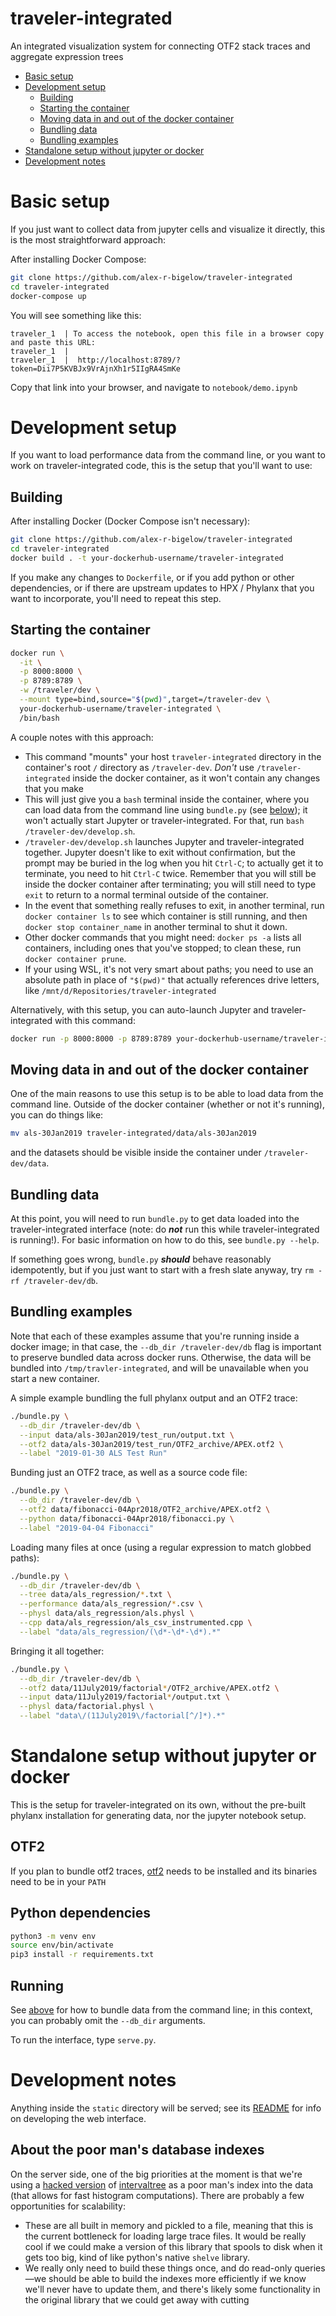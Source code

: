 traveler-integrated
===================

An integrated visualization system for connecting OTF2 stack traces and
aggregate expression trees

- [Basic setup](#basic-setup)
- [Development setup](#development-setup)
  - [Building](#building)
  - [Starting the container](#starting-the-container)
  - [Moving data in and out of the docker container](#moving-data-in-and-out-of-the-docker-container)
  - [Bundling data](#bundling-data)
  - [Bundling examples](#bundling-examples)
- [Standalone setup without jupyter or docker](#standalone-setup-without-jupyter-or-docker)
- [Development notes](#development-notes)

# Basic setup
If you just want to collect data from jupyter cells and visualize it directly,
this is the most straightforward approach:

After installing Docker Compose:
```bash
git clone https://github.com/alex-r-bigelow/traveler-integrated
cd traveler-integrated
docker-compose up
```

You will see something like this:
```
traveler_1  | To access the notebook, open this file in a browser copy and paste this URL:
traveler_1  |
traveler_1  |  http://localhost:8789/?token=Dii7P5KVBJx9VrAjnXh1r5IIgRA4SmKe
```

Copy that link into your browser, and navigate to `notebook/demo.ipynb`

# Development setup
If you want to load performance data from the command line, or you want to work
on traveler-integrated code, this is the setup that you'll want to use:

## Building
After installing Docker (Docker Compose isn't necessary):
```bash
git clone https://github.com/alex-r-bigelow/traveler-integrated
cd traveler-integrated
docker build . -t your-dockerhub-username/traveler-integrated
```
If you make any changes to `Dockerfile`, or if you add python or other
dependencies, or if there are upstream updates to HPX / Phylanx that you want to
incorporate, you'll need to repeat this step.


## Starting the container
```bash
docker run \
  -it \
  -p 8000:8000 \
  -p 8789:8789 \
  -w /traveler/dev \
  --mount type=bind,source="$(pwd)",target=/traveler-dev \
  your-dockerhub-username/traveler-integrated \
  /bin/bash
```

A couple notes with this approach:
- This command "mounts" your host `traveler-integrated` directory in the
  container's root `/` directory as `/traveler-dev`. *Don't* use
  `/traveler-integrated` inside the docker container, as it won't contain any
  changes that you make
- This will just give you a `bash` terminal inside the container, where you can
  load data from the command line using `bundle.py` (see
  [below](#bundling-data)); it won't actually start Jupyter or
  traveler-integrated. For that, run `bash /traveler-dev/develop.sh`.
- `/traveler-dev/develop.sh` launches Jupyter and traveler-integrated together.
  Jupyter doesn't like to exit without confirmation, but the prompt may be
  buried in the log when you hit `Ctrl-C`; to actually get it to terminate, you
  need to hit `Ctrl-C` twice. Remember that you will still be inside the docker
  container after terminating; you will still need to type `exit` to return to a
  normal terminal outside of the container.
- In the event that something really refuses to exit, in another terminal, run
  `docker container ls` to see which container is still running, and then
  `docker stop container_name` in another terminal to shut it down.
- Other docker commands that you might need: `docker ps -a` lists all
  containers, including ones that you've stopped; to clean these, run
  `docker container prune`.
- If your using WSL, it's not very smart about paths; you need to use an
  absolute path in place of `"$(pwd)"` that actually references drive letters,
  like `/mnt/d/Repositories/traveler-integrated`

Alternatively, with this setup, you can auto-launch Jupyter and
traveler-integrated with this command:

```bash
docker run -p 8000:8000 -p 8789:8789 your-dockerhub-username/traveler-integrated
```

## Moving data in and out of the docker container
One of the main reasons to use this setup is to be able to load data from the
command line. Outside of the docker container (whether or not it's running),
you can do things like:
```bash
mv als-30Jan2019 traveler-integrated/data/als-30Jan2019
```
and the datasets should be visible inside the container under
`/traveler-dev/data`.

## Bundling data
At this point, you will need to run `bundle.py` to get data loaded into the
traveler-integrated interface (note: do ***not*** run this while
traveler-integrated is running!). For basic information on how to do this, see
`bundle.py --help`.

If something goes wrong, `bundle.py` ***should*** behave reasonably
idempotently, but if you just want to start with a fresh slate anyway, try
`rm -rf /traveler-dev/db`.

## Bundling examples
Note that each of these examples assume that you're running inside a docker
image; in that case, the `--db_dir /traveler-dev/db` flag is important to
preserve bundled data across docker runs. Otherwise, the data will be bundled
into `/tmp/travler-integrated`, and will be unavailable when you start a new
container.

A simple example bundling the full phylanx output and an OTF2 trace:
```bash
./bundle.py \
  --db_dir /traveler-dev/db \
  --input data/als-30Jan2019/test_run/output.txt \
  --otf2 data/als-30Jan2019/test_run/OTF2_archive/APEX.otf2 \
  --label "2019-01-30 ALS Test Run"
```

Bunding just an OTF2 trace, as well as a source code file:
```bash
./bundle.py \
  --db_dir /traveler-dev/db \
  --otf2 data/fibonacci-04Apr2018/OTF2_archive/APEX.otf2 \
  --python data/fibonacci-04Apr2018/fibonacci.py \
  --label "2019-04-04 Fibonacci"
```

Loading many files at once (using a regular expression to match globbed paths):
```bash
./bundle.py \
  --db_dir /traveler-dev/db \
  --tree data/als_regression/*.txt \
  --performance data/als_regression/*.csv \
  --physl data/als_regression/als.physl \
  --cpp data/als_regression/als_csv_instrumented.cpp \
  --label "data/als_regression/(\d*-\d*-\d*).*"
```

Bringing it all together:
```bash
./bundle.py \
  --db_dir /traveler-dev/db \
  --otf2 data/11July2019/factorial*/OTF2_archive/APEX.otf2 \
  --input data/11July2019/factorial*/output.txt \
  --physl data/factorial.physl \
  --label "data\/(11July2019\/factorial[^/]*).*"
```

# Standalone setup without jupyter or docker
This is the setup for traveler-integrated on its own, without the pre-built
phylanx installation for generating data, nor the jupyter notebook setup.

## OTF2
If you plan to bundle otf2 traces,
[otf2](https://www.vi-hps.org/projects/score-p/) needs to be installed and its
binaries need to be in your `PATH`

## Python dependencies
```bash
python3 -m venv env
source env/bin/activate
pip3 install -r requirements.txt
```

## Running
See [above](#bundling-data) for how to bundle data from the command line; in
this context, you can probably omit the `--db_dir` arguments.

To run the interface, type `serve.py`.

# Development notes
Anything inside the `static` directory will be served; see its
[README](https://github.com/alex-r-bigelow/traveler-integrated/master/static/README.md)
for info on developing the web interface.

## About the poor man's database indexes
On the server side, one of the big priorities at the moment is that we're using
a [hacked version](https://github.com/alex-r-bigelow/intervaltree) of
[intervaltree](https://github.com/chaimleib/intervaltree) as a poor man's index
into the data (that allows for fast histogram computations). There are probably
a few opportunities for scalability:
- These are all built in memory and pickled to a file, meaning that this is the
  current bottleneck for loading large trace files. It would be really cool if
  we could make a version of this library that spools to disk when it gets too
  big, kind of like python's native `shelve` library.
- We really only need to build these things once, and do read-only queries—we
  should be able to build the indexes more efficiently if we know we'll never
  have to update them, and there's likely some functionality in the original
  library that we could get away with cutting
